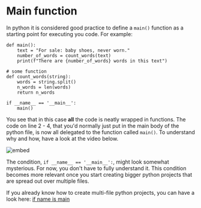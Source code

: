 # Main function

In python it is considered good practice to define a `main()` function as a starting point for executing you code. For example:

    def main():
        text = "For sale: baby shoes, never worn."
        number_of_words = count_words(text)
        print(f"There are {number_of_words} words in this text")

    # some function
    def count_words(string):
        words = string.split()
        n_words = len(words)
        return n_words

    if __name__ == '__main__':
        main()

You see that in this case **all** the code is neatly wrapped in functions. The code on line 2 - 4, that you'd normally just put in the main body of the python file, is now all delegated to the function called `main()`. To understand why and how, have a look at the video below.

<!-- ## Use main() for better design -->

![embed](https://api.eu.kaltura.com/p/120/sp/12000/embedIframeJs/uiconf_id/23449960/partner_id/120?iframeembed=true&playerId=kaltura_player&entry_id=0_o7li93ev&flashvars[streamerType]=auto&amp;flashvars[localizationCode]=en_US&amp;flashvars[leadWithHTML5]=true&amp;flashvars[sideBarContainer.plugin]=true&amp;flashvars[sideBarContainer.position]=left&amp;flashvars[sideBarContainer.clickToClose]=true&amp;flashvars[chapters.plugin]=true&amp;flashvars[chapters.layout]=vertical&amp;flashvars[chapters.thumbnailRotator]=false&amp;flashvars[streamSelector.plugin]=true&amp;flashvars[EmbedPlayer.SpinnerTarget]=videoHolder&amp;flashvars[dualScreen.plugin]=true&amp;flashvars[hotspots.plugin]=1&amp;flashvars[Kaltura.addCrossoriginToIframe]=true&amp;&wid=0_6sec38d5)

The condition, `if __name__ == '__main__':`, might look somewhat mysterious. For now, you don't have to fully understand it. This condition becomes more relevant once you start creating bigger python projects that are spread out over multiple files.

If you already know how to create multi-file python projects, you can have a look here: [if name is main](../name_is_main)

<!-- ## If name is main?

This part is extra background information but con
In order to understand the mysterious condition `if __name__ == '__main__':` you need to know how importing external files in python works. If this is the case, have a look at the following video.

![embed](https://api.eu.kaltura.com/p/120/sp/12000/embedIframeJs/uiconf_id/23449960/partner_id/120?iframeembed=true&playerId=kaltura_player&entry_id=0_xw7hb3hd&flashvars[streamerType]=auto&amp;flashvars[localizationCode]=en_US&amp;flashvars[leadWithHTML5]=true&amp;flashvars[sideBarContainer.plugin]=true&amp;flashvars[sideBarContainer.position]=left&amp;flashvars[sideBarContainer.clickToClose]=true&amp;flashvars[chapters.plugin]=true&amp;flashvars[chapters.layout]=vertical&amp;flashvars[chapters.thumbnailRotator]=false&amp;flashvars[streamSelector.plugin]=true&amp;flashvars[EmbedPlayer.SpinnerTarget]=videoHolder&amp;flashvars[dualScreen.plugin]=true&amp;flashvars[hotspots.plugin]=1&amp;flashvars[Kaltura.addCrossoriginToIframe]=true&amp;&wid=0_cubflf3h) -->
